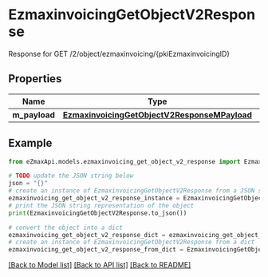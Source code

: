 # EzmaxinvoicingGetObjectV2Response

Response for GET /2/object/ezmaxinvoicing/{pkiEzmaxinvoicingID}

## Properties

Name | Type | Description | Notes
------------ | ------------- | ------------- | -------------
**m_payload** | [**EzmaxinvoicingGetObjectV2ResponseMPayload**](EzmaxinvoicingGetObjectV2ResponseMPayload.md) |  | 

## Example

```python
from eZmaxApi.models.ezmaxinvoicing_get_object_v2_response import EzmaxinvoicingGetObjectV2Response

# TODO update the JSON string below
json = "{}"
# create an instance of EzmaxinvoicingGetObjectV2Response from a JSON string
ezmaxinvoicing_get_object_v2_response_instance = EzmaxinvoicingGetObjectV2Response.from_json(json)
# print the JSON string representation of the object
print(EzmaxinvoicingGetObjectV2Response.to_json())

# convert the object into a dict
ezmaxinvoicing_get_object_v2_response_dict = ezmaxinvoicing_get_object_v2_response_instance.to_dict()
# create an instance of EzmaxinvoicingGetObjectV2Response from a dict
ezmaxinvoicing_get_object_v2_response_from_dict = EzmaxinvoicingGetObjectV2Response.from_dict(ezmaxinvoicing_get_object_v2_response_dict)
```
[[Back to Model list]](../README.md#documentation-for-models) [[Back to API list]](../README.md#documentation-for-api-endpoints) [[Back to README]](../README.md)


